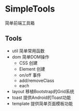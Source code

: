 # SimpleTools

简单前端工具箱

## Tools

- util 简单常用函数
- dom 简单DOM操作
    - CSS 创建
    - Element 创建
    - on/off 事件
    - add/removeClass
    - each
- layout 移植Bootstrap的Grid系统
- toast 提供Android的Toast功能
- template 提供简单页面模板功能
